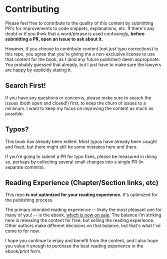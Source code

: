# Contributing

Please feel free to contribute to the quality of this content by submitting PR's for improvements to code snippets, explanations, etc. If there's any doubt or if you think that a word/phrase is used confusingly, **before submitting a PR, open an issue to ask about it.**

However, if you choose to contribute content \(not just typo corrections\) to this repo, you agree that you're giving me a non-exclusive license to use that content for the book, as I \(and any future publisher\) deem appropriate. You probably guessed that already, but I just have to make sure the lawyers are happy by explicitly stating it.

## Search First!

If you have any questions or concerns, please make sure to search the issues \(both open and closed!\) first, to keep the churn of issues to a minimum. I want to keep my focus on improving the content as much as possible.

## Typos?

This book has already been edited. Most typos have already been caught and fixed, but there might still be some mistakes here and there.

If you're going to submit a PR for typo fixes, please be measured in doing so, perhaps by collecting several small changes into a single PR \(in separate commits\).

## Reading Experience \(Chapter/Section links, etc\)

This repo **is not optimized for your reading experience.** It's optimized for the publishing process.

The primary intended reading experience -- likely the most pleasant one for many of you! -- is the ebook, [which is now on sale](https://leanpub.com/fljs). The balance I'm striking here is releasing the content for free, but selling the reading experience. Other authors make different decisions on that balance, but that's what I've come to for now.

I hope you continue to enjoy and benefit from the content, and I also hope you value it enough to purchase the best reading experience in the ebook/print form.


